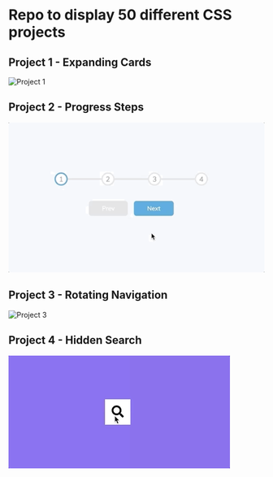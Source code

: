 # Repo to display 50 different CSS projects

## Project 1 - Expanding Cards
![Project 1](./project01/images/css-project-1.gif)
## Project 2 - Progress Steps
![Project 2](./project02/images/css-project-2.gif)
## Project 3 - Rotating Navigation
![Project 3](./project03/images/css-project-3.gif)
## Project 4 - Hidden Search 
![Project 4](./project04/images/css-project-4.gif)